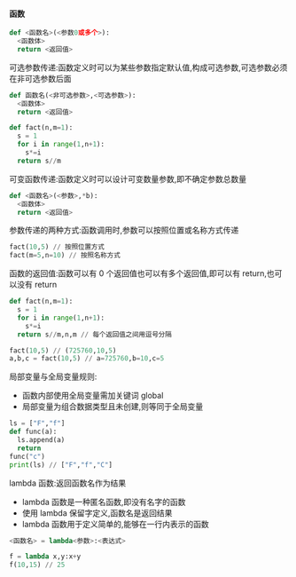 #### 函数

```python
def <函数名>(<参数0或多个>):
  <函数体>
  return <返回值>
```

可选参数传递:函数定义时可以为某些参数指定默认值,构成可选参数,可选参数必须在非可选参数后面

```python
def 函数名(<非可选参数>,<可选参数>):
  <函数体>
  return <返回值>

def fact(n,m=1):
  s = 1
  for i in range(1,n+1):
    s*=i
  return s//m
```

可变函数传递:函数定义时可以设计可变数量参数,即不确定参数总数量

```python
def <函数名>(<参数>,*b):
  <函数体>
  return <返回值>
```

参数传递的两种方式:函数调用时,参数可以按照位置或名称方式传递

```python
fact(10,5) // 按照位置方式
fact(m=5,n=10) // 按照名称方式
```

函数的返回值:函数可以有 0 个返回值也可以有多个返回值,即可以有 return,也可以没有 return

```python
def fact(n,m=1):
  s = 1
  for i in range(1,n+1):
    s*=i
  return s//m,n,m // 每个返回值之间用逗号分隔

fact(10,5) // (725760,10,5)
a,b,c = fact(10,5) // a=725760,b=10,c=5
```

局部变量与全局变量规则:

- 函数内部使用全局变量需加关键词 global
- 局部变量为组合数据类型且未创建,则等同于全局变量

```python
ls = ["F","f"]
def func(a):
  ls.append(a)
  return
func("c")
print(ls) // ["F","f","C"]
```

lambda 函数:返回函数名作为结果

- lambda 函数是一种匿名函数,即没有名字的函数
- 使用 lambda 保留字定义,函数名是返回结果
- lambda 函数用于定义简单的,能够在一行内表示的函数

```python
<函数名> = lambda<参数>:<表达式>

f = lambda x,y:x+y
f(10,15) // 25
```
